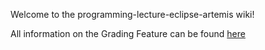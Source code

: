 Welcome to the programming-lecture-eclipse-artemis wiki!

All information on the Grading Feature can be found [here](Grading)